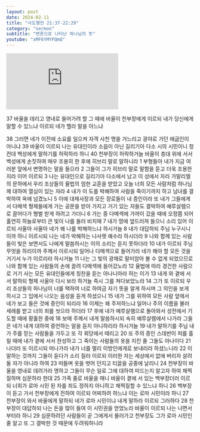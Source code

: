 ```yaml
---
layout: post
date: 2024-02-11
title: "사도행전 21:37-22:29"
category: "sermon"
subtitle: "변론으로 나타난 하나님의 뜻"
youtube: "xMF6YMYFQmQ"
---
```


<div class="youtube margin-large">
    <iframe src="https://www.youtube.com/embed/xMF6YMYFQmQ" title="YouTube video player" frameborder="0" allow="accelerometer; autoplay; clipboard-write; encrypted-media; gyroscope; picture-in-picture; web-share" allowfullscreen></iframe>
</div>

37 바울을 데리고 영내로 들어가려 할 그 때에 바울이 천부장에게 이르되 내가 당신에게 말할 수 있느냐 이르되 네가 헬라 말을 아느냐

38 그러면 네가 이전에 소요를 일으켜 자객 사천 명을 거느리고 광야로 가던 애굽인이 아니냐
39 바울이 이르되 나는 유대인이라 소읍이 아닌 길리기아 다소 시의 시민이니 청컨대 백성에게 말하기를 허락하라 하니
40 천부장이 허락하거늘 바울이 층대 위에 서서 백성에게 손짓하여 매우 조용히 한 후에 히브리 말로 말하니라
1 부형들아 내가 지금 여러분 앞에서 변명하는 말을 들으라
2 그들이 그가 히브리 말로 말함을 듣고 더욱 조용한지라 이어 이르되
3 나는 유대인으로 길리기아 다소에서 났고 이 성에서 자라 가말리엘의 문하에서 우리 조상들의 율법의 엄한 교훈을 받았고 오늘 너희 모든 사람처럼 하나님께 대하여 열심이 있는 자라
4 내가 이 도를 박해하여 사람을 죽이기까지 하고 남녀를 결박하여 옥에 넘겼노니
5 이에 대제사장과 모든 장로들이 내 증인이라 또 내가 그들에게서 다메섹 형제들에게 가는 공문을 받아 가지고 거기 있는 자들도 결박하여 예루살렘으로 끌어다가 형벌 받게 하려고 가더니
6 가는 중 다메섹에 가까이 갔을 때에 오정쯤 되어 홀연히 하늘로부터 큰 빛이 나를 둘러 비치매
7 내가 땅에 엎드러져 들으니 소리 있어 이르되 사울아 사울아 네가 왜 나를 박해하느냐 하시거늘
8 내가 대답하되 주님 누구시니이까 하니 이르시되 나는 네가 박해하는 나사렛 예수라 하시더라
9 나와 함께 있는 사람들이 빛은 보면서도 나에게 말씀하시는 이의 소리는 듣지 못하더라
10 내가 이르되 주님 무엇을 하리이까 주께서 이르시되 일어나 다메섹으로 들어가라 네가 해야 할 모든 것을 거기서 누가 이르리라 하시거늘
11 나는 그 빛의 광채로 말미암아 볼 수 없게 되었으므로 나와 함께 있는 사람들의 손에 끌려 다메섹에 들어갔노라
12 율법에 따라 경건한 사람으로 거기 사는 모든 유대인들에게 칭찬을 듣는 아나니아라 하는 이가
13 내게 와 곁에 서서 말하되 형제 사울아 다시 보라 하거늘 즉시 그를 쳐다보았노라
14 그가 또 이르되 우리 조상들의 하나님이 너를 택하여 너로 하여금 자기 뜻을 알게 하시며 그 의인을 보게 하시고 그 입에서 나오는 음성을 듣게 하셨으니
15 네가 그를 위하여 모든 사람 앞에서 네가 보고 들은 것에 증인이 되리라
16 이제는 왜 주저하느냐 일어나 주의 이름을 불러 세례를 받고 너의 죄를 씻으라 하더라
17 후에 내가 예루살렘으로 돌아와서 성전에서 기도할 때에 황홀한 중에
18 보매 주께서 내게 말씀하시되 속히 예루살렘에서 나가라 그들은 네가 내게 대하여 증언하는 말을 듣지 아니하리라 하시거늘
19 내가 말하기를 주님 내가 주를 믿는 사람들을 가두고 또 각 회당에서 때리고
20 또 주의 증인 스데반이 피를 흘릴 때에 내가 곁에 서서 찬성하고 그 죽이는 사람들의 옷을 지킨 줄 그들도 아나이다
21 나더러 또 이르시되 떠나가라 내가 너를 멀리 이방인에게로 보내리라 하셨느니라
22 이 말하는 것까지 그들이 듣다가 소리 질러 이르되 이러한 자는 세상에서 없애 버리자 살려 둘 자가 아니라 하여
23 떠들며 옷을 벗어 던지고 티끌을 공중에 날리니
24 천부장이 바울을 영내로 데려가라 명하고 그들이 무슨 일로 그에 대하여 떠드는지 알고자 하여 채찍질하며 심문하라 한대
25 가죽 줄로 바울을 매니 바울이 곁에 서 있는 백부장더러 이르되 너희가 로마 시민 된 자를 죄도 정하지 아니하고 채찍질할 수 있느냐 하니
26 백부장이 듣고 가서 천부장에게 전하여 이르되 어찌하려 하느냐 이는 로마 시민이라 하니
27 천부장이 와서 바울에게 말하되 네가 로마 시민이냐 내게 말하라 이르되 그러하다
28 천부장이 대답하되 나는 돈을 많이 들여 이 시민권을 얻었노라 바울이 이르되 나는 나면서부터라 하니
29 심문하려던 사람들이 곧 그에게서 물러가고 천부장도 그가 로마 시민인 줄 알고 또 그 결박한 것 때문에 두려워하니라